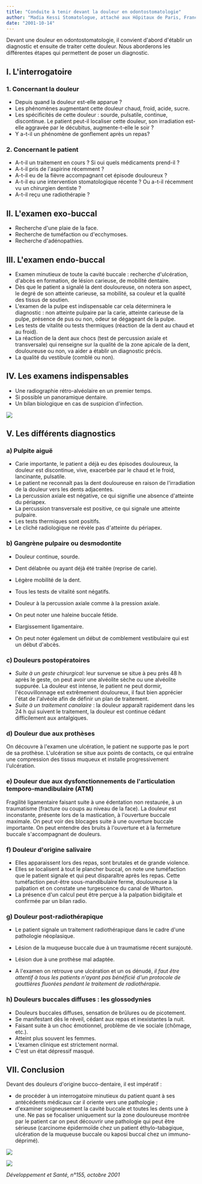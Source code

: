 ```yaml
---
title: "Conduite à tenir devant la douleur en odontostomatologie"
author: "Madia Kessi Stomatologue, attaché aux Hôpitaux de Paris, France."
date: "2001-10-14"
---
```


<div class="teaser"><p>Devant une douleur en odontostomatologie, il convient d'abord d'établir un diagnostic et ensuite de traiter cette douleur. Nous aborderons les différentes étapes qui permettent de poser un diagnostic.</p></div>

## I. L'interrogatoire

### 1. Concernant la douleur

- Depuis quand la douleur est-elle apparue ?
- Les phénomènes augmentant cette douleur chaud, froid, acide, sucre.
- Les spécificités de cette douleur : sourde, pulsatile, continue, discontinue. Le patient peut-il localiser cette douleur, son irradiation est-elle aggravée par le décubitus, augmente-t-elle le soir ?
- Y a-t-il un phénomène de gonflement après un repas?

### 2. Concernant le patient

- A-t-il un traitement en cours ? Si oui quels médicaments prend-il ?
- A-t-il pris de l'aspirine récemment ?
- A-t-il eu de la fièvre accompagnant cet épisode douloureux ?
- A-t-il eu une intervention stomatologique récente ? Ou a-t-il récemment vu un chirurgien dentiste ?
- A-t-il reçu une radiothérapie ?

## Il. L'examen exo-buccal

- Recherche d'une plaie de la face.
- Recherche de tuméfaction ou d'ecchymoses.
- Recherche d'adénopathies.

## III. L'examen endo-buccal

- Examen minutieux de toute la cavité buccale : recherche d'ulcération, d'abcès en formation, de lésion carieuse, de mobilité dentaire.
- Dès que le patient a signalé la dent douloureuse, on notera son aspect, le degré de son atteinte carieuse, sa mobilité, sa couleur et la qualité des tissus de soutien.
- L'examen de la pulpe est indispensable car cela déterminera le diagnostic : non atteinte pulpaire par la carie, atteinte carieuse de la pulpe, présence de pus ou non, odeur se dégageant de la pulpe.
- Les tests de vitalité ou tests thermiques (réaction de la dent au chaud et au froid).
- La réaction de la dent aux chocs (test de percussion axiale et transversale) qui renseigne sur la qualité de la zone apicale de la dent, douloureuse ou non, va aider a établir un diagnostic précis.
- La qualité du vestibule (comblé ou non).

## IV. Les examens indispensables

- Une radiographie rétro-alvéolaire en un premier temps.
- Si possible un panoramique dentaire.
- Un bilan biologique en cas de suspicion d'infection.

![](i942-1.jpg)

## V. Les différents diagnostics

### a) Pulpite aiguë

- Carie importante, le patient a déjà eu des épisodes douloureux, la douleur est discontinue, vive, exacerbée par le chaud et le froid, lancinante, pulsatile.
- Le patient ne reconnaît pas la dent douloureuse en raison de l'irradiation de la douleur vers les dents adjacentes.
- La percussion axiale est négative, ce qui signifie une absence d'atteinte du périapex.
- La percussion transversale est positive, ce qui signale une atteinte pulpaire.
- Les tests thermiques sont positifs.
- Le cliché radiologique ne révèle pas d'atteinte du périapex.

### b) Gangrène pulpaire ou desmodontite

- Douleur continue, sourde.

- Dent délabrée ou ayant déjà été traitée (reprise de carie).

- Légère mobilité de la dent.

- Tous les tests de vitalité sont négatifs.

- Douleur à la percussion axiale comme à la pression axiale.

- On peut noter une haleine buccale fétide.

- Elargissement ligamentaire.

- On peut noter également un début de comblement vestibulaire qui est un début d'abcès.

### c) Douleurs postopératoires

- *Suite à un geste chirurgical*: leur survenue se situe à peu près 48 h après le geste, on peut avoir une alvéolite sèche ou une alvéolite suppurée. La douleur est intense, le patient ne peut dormir, l'écouvillonnage est extrêmement douloureux, il faut bien apprécier l'état de l'alvéole afin de définir un plan de traitement.
- *Suite à un traitement canalaire* : la douleur apparaît rapidement dans les 24 h qui suivent le traitement, la douleur est continue cédant difficilement aux antalgiques.

### d) Douleur due aux prothèses

On découvre à l'examen une ulcération, le patient ne supporte pas le port de sa prothèse. L'ulcération se situe aux points de contacts, ce qui entraîne une compression des tissus muqueux et installe progressivement l'ulcération.

### e) Douleur due aux dysfonctionnements de l'articulation temporo-mandibulaire (ATM)

Fragilité ligamentaire faisant suite à une édentation non restaurée, à un traumatisme (fracture ou coups au niveau de la face). La douleur est inconstante, présente lors de la mastication, à l'ouverture buccale maximale. On peut voir des blocages suite à une ouverture buccale importante. On peut entendre des bruits à l'ouverture et à la fermeture buccale s'accompagnant de douleurs.

### f) Douleur d'origine salivaire

- Elles apparaissent lors des repas, sont brutales et de grande violence.
- Elles se localisent à tout le plancher buccal, on note une tuméfaction que le patient signale et qui peut disparaître après les repas. Cette tuméfaction peut-être sous-mandibulaire ferme, douloureuse à la palpation et on constate une turgescence du canal de Wharton.
- La présence d'un calcul peut être perçue à la palpation bidigitale et confirmée par un bilan radio.

### g) Douleur post-radiothérapique

- Le patient signale un traitement radiothérapique dans le cadre d'une pathologie néoplasique.

- Lésion de la muqueuse buccale due à un traumatisme récent surajouté.

- Lésion due à une prothèse mal adaptée.

- A l'examen on retrouve une ulcération et un os dénudé, *il faut être attentif à tous les patients n'ayant pas bénéficié d'un protocole de gouttières fluorées pendant le* *traitement* *de radiothérapie.*

### h) Douleurs buccales diffuses : les glossodynies

- Douleurs buccales diffuses, sensation de brûlures ou de picotement.
- Se manifestant dès le réveil, cédant aux repas et inexistantes la nuit.
- Faisant suite à un choc émotionnel, problème de vie sociale (chômage, etc.).
- Atteint plus souvent les femmes.
- L'examen clinique est strictement normal.
- C'est un état dépressif masqué.

## VII. Conclusion

Devant des douleurs d'origine bucco-dentaire, il est impératif :

- de procéder à un interrogatoire minutieux du patient quant à ses antécédents médicaux car il oriente vers une pathologie ;
- d'examiner soigneusement la cavité buccale et toutes les dents une à une. Ne pas se focaliser uniquement sur la zone douloureuse montrée par le patient car on peut découvrir une pathologie qui peut être sérieuse (carcinome épidermoïde chez un patient éthylo-tabagique, ulcération de la muqueuse buccale ou kaposi buccal chez un immuno-déprimé).

![](i942-2.jpg)

![](i942-3.jpg)

*Développement et Santé, n°155, octobre 2001*
